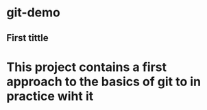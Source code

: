 # git-demo

## First tittle
# This project contains a first approach to the basics of git to in practice wiht it